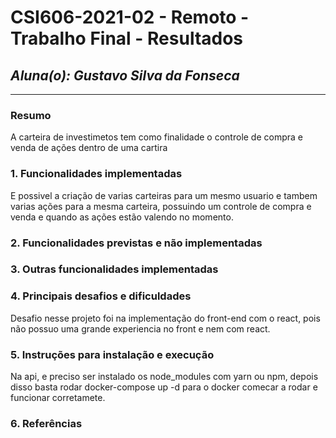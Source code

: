 # **CSI606-2021-02 - Remoto - Trabalho Final - Resultados**

## *Aluna(o): Gustavo Silva da Fonseca*

--------------

<!-- Este documento tem como objetivo apresentar o projeto desenvolvido, considerando o que foi definido na proposta e o produto final. -->

### Resumo

A carteira de investimetos tem como finalidade o controle de compra e venda de ações dentro de uma cartira

### 1. Funcionalidades implementadas
<!-- Descrever as funcionalidades que eram previstas e foram implementas. -->
E possivel a criação de varias carteiras para um mesmo usuario e tambem varias ações para a mesma carteira, possuindo um controle de compra e venda e quando as ações estão valendo no momento.
  
### 2. Funcionalidades previstas e não implementadas
<!-- Descrever as funcionalidades que eram previstas e não foram implementas, apresentando uma breve justificativa do porquê elas não foram incluídas -->

### 3. Outras funcionalidades implementadas
<!-- Descrever as funcionalidades implementas além daquelas que foram previstas, caso se aplique.  -->

### 4. Principais desafios e dificuldades
<!-- Descrever os principais desafios encontrados no desenvolvimento do trabalho, quais foram as dificuldades e como elas foram superadas e resolvidas. -->
Desafio nesse projeto foi na implementação do front-end com o react, pois não possuo uma grande experiencia no front e nem com react. 

### 5. Instruções para instalação e execução
<!-- Descrever o que deve ser feito para instalar (ou baixar) a aplicação, o que precisa ser configurando (parâmetros, banco de dados e afins) e como executá-la. -->
Na api, e preciso ser instalado os node_modules com yarn ou npm, depois disso basta rodar docker-compose up -d para o docker comecar a rodar e funcionar corretamete.

### 6. Referências
<!-- Referências podem ser incluídas, caso necessário. Utilize o padrão ABNT. -->
